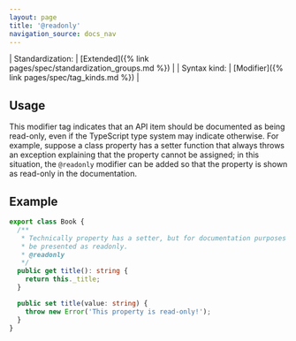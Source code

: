 ```yaml
---
layout: page
title: '@readonly'
navigation_source: docs_nav
---
```


| Standardization: | [Extended]({% link pages/spec/standardization_groups.md %}) |
| Syntax kind: | [Modifier]({% link pages/spec/tag_kinds.md %}) |

## Usage

This modifier tag indicates that an API item should be documented as being read-only, even if the TypeScript
type system may indicate otherwise. For example, suppose a class property has a setter function that always
throws an exception explaining that the property cannot be assigned; in this situation, the `@readonly` modifier
can be added so that the property is shown as read-only in the documentation.

## Example

```ts
export class Book {
  /**
   * Technically property has a setter, but for documentation purposes it should
   * be presented as readonly.
   * @readonly
   */
  public get title(): string {
    return this._title;
  }

  public set title(value: string) {
    throw new Error('This property is read-only!');
  }
}
```
